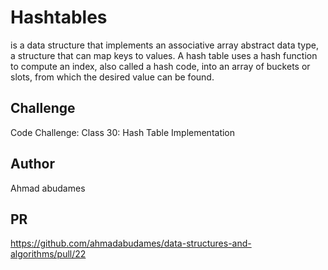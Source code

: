 # Hashtables
 is a data structure that implements an associative array abstract data type, a structure that can map keys to values. A hash table uses a hash function to compute an index, also called a hash code, into an array of buckets or slots, from which the desired value can be found.

## Challenge
Code Challenge: Class 30: Hash Table Implementation

## Author
Ahmad abudames

## PR
https://github.com/ahmadabudames/data-structures-and-algorithms/pull/22
